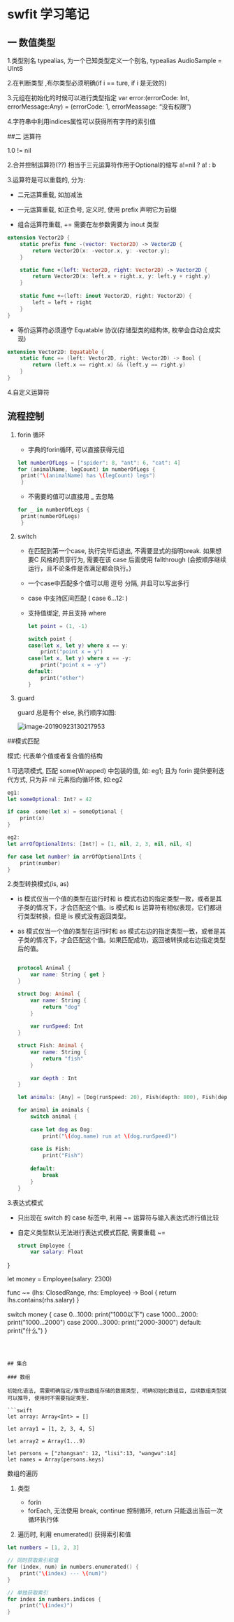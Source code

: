 # **swfit** 学习笔记



## 一 数值类型

1.类型别名 typealias, 为一个已知类型定义一个别名, typealias AudioSample = UInt8

2.在判断类型 ,布尔类型必须明确(if i == ture, if i 是无效的)

3.元组在初始化的时候可以进行类型指定 var error:(errorCode: Int, errorMessage:Any) = (errorCode: 1, errorMeassage: “没有权限”)

4.字符串中利用indices属性可以获得所有字符的索引值




##二 运算符

1.0 != nil

2.合并控制运算符(??) 相当于三元运算符作用于Optional的缩写 a!=nil ? a! : b

3.运算符是可以重载的, 分为:

- 二元运算重载, 如加减法

- 一元运算重载, 如正负号, 定义时, 使用 prefix 声明它为前缀

- 组合运算符重载, += 需要在左参数需要为 inout 类型

```swift
extension Vector2D {
    static prefix func -(vector: Vector2D) -> Vector2D {
        return Vector2D(x: -vector.x, y: -vector.y);
    }

    static func +(left: Vector2D, right: Vector2D) -> Vector2D {
        return Vector2D(x: left.x + right.x, y: left.y + right.y)
    }
    
    static func +=(left: inout Vector2D, right: Vector2D) {
        left = left + right
    }
}
```

- 等价运算符必须遵守 Equatable 协议(存储型类的结构体,  枚举会自动合成实现)

```swift
extension Vector2D: Equatable {
    static func == (left: Vector2D, right: Vector2D) -> Bool {
        return (left.x == right.x) && (left.y == right.y)
    }
}
```

4.自定义运算符



## 流程控制

1. forin 循环
   - 字典的forin循环, 可以直接获得元组
   ```swift
   let numberOfLegs = ["spider": 8, "ant": 6, "cat": 4]
   for (animalName, legCount) in numberOfLegs {
    print("\(animalName) has \(legCount) legs")
    }
   ```

   
   
   - 不需要的值可以直接用 _ 去忽略
   ```swift
   for _ in numberOfLegs {
    print(numberOfLegs)
    }
   ```
   
2. switch

   - 在匹配到第一个case, 执行完毕后退出, 不需要显式的指明break. 如果想要C 风格的贯穿行为, 需要在该 case 后面使用 fallthrough (会按顺序继续运行，且不论条件是否满足都会执行。)

   - 一个case中匹配多个值可以用 逗号 分隔, 并且可以写出多行

   - case 中支持区间匹配  ( case 6...12: )

   - 支持值绑定, 并且支持 where

     ```swift
     let point = (1, -1)
     
     switch point {
     case(let x, let y) where x == y:
         print("point x = y")
     case(let x, let y) where x == -y:
         print("point x = -y")
     default:
         print("other")
     }
     ```

3. guard

   guard 总是有个 else, 执行顺序如图:

   ![image-20190923130217953](/Users/john/Desktop/swift/Swift-Note/img/image-20190923130217953.png)



##模式匹配

模式: 代表单个值或者复合值的结构

1.可选项模式, 匹配 some(Wrapped) 中包装的值, 如: eg1; 且为 forin 提供便利迭代方式, 只为非 nil 元素指向循环体, 如:eg2

```swift
eg1:
let someOptional: Int? = 42

if case .some(let x) = someOptional {
    print(x)
}

eg2:
let arrOfOptionalInts: [Int?] = [1, nil, 2, 3, nil, nil, 4]

for case let number? in arrOfOptionalInts {
    print(number)
}
```

2.类型转换模式(is, as)

- is 模式仅当一个值的类型在运行时和 is 模式右边的指定类型一致，或者是其子类的情况下，才会匹配这个值。is 模式和 is 运算符有相似表现，它们都进行类型转换，但是 is 模式没有返回类型。

- as 模式仅当一个值的类型在运行时和 as 模式右边的指定类型一致，或者是其子类的情况下，才会匹配这个值。如果匹配成功，返回被转换成右边指定类型后的值。

  ```swift
  
  protocol Animal {
      var name: String { get }
  }
  
  struct Dog: Animal {
      var name: String {
          return "dog"
      }
      
      var runSpeed: Int
  }
  
  struct Fish: Animal {
      var name: String {
          return "fish"
      }
      
      var depth : Int
  }
  
  let animals: [Any] = [Dog(runSpeed: 20), Fish(depth: 800), Fish(depth: 20)]
  
  for animal in animals {
      switch animal {
          
      case let dog as Dog:
          print("\(dog.name) run at \(dog.runSpeed)")
          
      case is Fish:
          print("Fish")
          
      default:
          break
      }
  }
  ```

3.表达式模式

- 只出现在 switch 的 case 标签中, 利用 ~= 运算符与输入表达式进行值比较

- 自定义类型默认无法进行表达式模式匹配, 需要重载 ~= 

  ```swift
  struct Employee {
      var salary: Float
}
  
  let money = Employee(salary: 2300)
  
  func ~= (lhs: ClosedRange<Float>, rhs: Employee) -> Bool {
      return lhs.contains(rhs.salary)
  }
  
  switch money {
  case 0...1000:
      print("1000以下")
  case 1000...2000:
      print("1000...2000")
  case 2000...3000:
      print("2000-3000")
  default:
      print("什么")
  }
  ```



## 集合

### 数组

初始化语法, 需要明确指定/推导出数组存储的数据类型, 明确初始化数组后, 后续数组类型就可以推导, 使用时不需要指定类型.

```swift
let array: Array<Int> = []

let array1 = [1, 2, 3, 4, 5]

let array2 = Array(1...9)

let persons = ["zhangsan": 12, "lisi":13, "wangwu":14]
let names = Array(persons.keys)
```

数组的遍历

1. 类型
   - forin
   - forEach, 无法使用 break, continue 控制循环, return 只能退出当前一次循环执行体

2. 遍历时, 利用 enumerated() 获得索引和值

```swift
let numbers = [1, 2, 3]

// 同时获取索引和值
for (index, num) in numbers.enumerated() {
    print("\(index) --- \(num)")
}

// 单独获取索引
for index in numbers.indices {
    print("\(index)")
}

```

